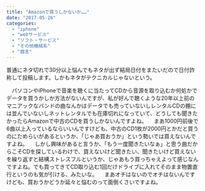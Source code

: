```yaml
---
title: "Amazonで買うしかないか……"
date: "2017-05-26"
categories: 
  - "iphone"
  - "webサービス"
  - "ソフト・サービス"
  - "その他機械系"
  - "戯言"
---
```


普通にネタ切れで30分以上悩んでもネタが出ず結局日付をまたいだので日付詐称して投稿します。しかもネタがテクニカルじゃないという。

　パソコンやiPhoneで音楽を聴くに当たってCDから音源を取り込むか何処かでデータを買うかしか方法がないんですが、私が好んで聴くような20年以上前のマニアックなバンドの曲なんかはデータでも売っていないしレンタルCDの棚には並んでいないしネットレンタルでも在庫切れになっていて、どうしても聞きたかったらAmazonで中古のCDを買うしかないんですよね。 　まあ1000円前後で6曲以上入っているならいいんですけども、中古のCD1枚が2000円とかだと買うのにためらいがあるというか、「じゃあ買おうか」という勢いでは買えないんですよね。 　しかし興味があると言うか、「もう一度聞きたいなぁ」と思う曲だからこそCDを探しているわけで、買えないけど聞きたい、聞きたいけど買えないを繰り返すと結構ストレスフルというか、じゃあもう買っちゃえよって感じなんですよね。でも買ってきてCD取り込む1回だけドライブに入れてそのまま物置直行というのも気が引ける、みたいな。 　まあオチはないのでオチはないんですけども、買おうかどうか延々と悩むのって面倒くさいですよね。
